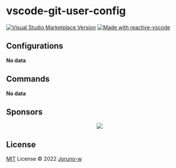 # vscode-git-user-config

<a href="https://marketplace.visualstudio.com/items?itemName=Joruno-w.vscode-git-user-config" target="__blank"><img src="https://img.shields.io/visual-studio-marketplace/v/Joruno-w.vscode-git-user-config.svg?color=eee&amp;label=VS%20Code%20Marketplace&logo=visual-studio-code" alt="Visual Studio Marketplace Version" /></a>
<a href="https://kermanx.github.io/reactive-vscode/" target="__blank"><img src="https://img.shields.io/badge/made_with-reactive--vscode-%23007ACC?style=flat&labelColor=%23229863"  alt="Made with reactive-vscode" /></a>

## Configurations

<!-- configs -->

**No data**

<!-- configs -->

## Commands

<!-- commands -->

**No data**

<!-- commands -->

## Sponsors

<p align="center">
  <a href="https://cdn.jsdelivr.net/gh/Joruno-w/static/sponsors.svg">
    <img src='https://cdn.jsdelivr.net/gh/Joruno-w/static/sponsors.png'/>
  </a>
</p>

## License

[MIT](./LICENSE.md) License © 2022 [Joruno-w](https://github.com/Joruno-w)
